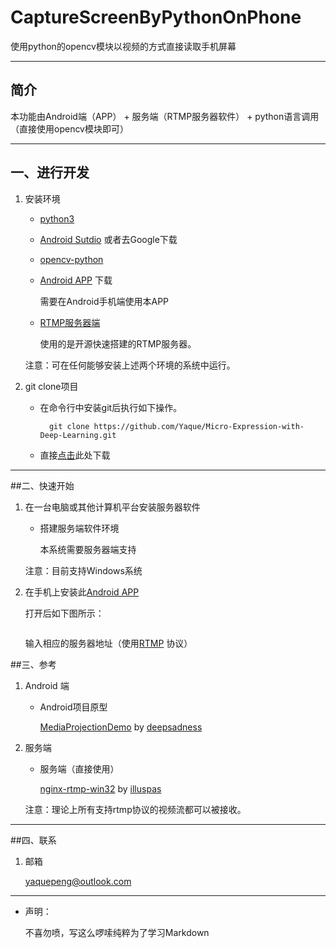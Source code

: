 # CaptureScreenByPythonOnPhone
使用python的opencv模块以视频的方式直接读取手机屏幕

***
## 简介

本功能由Android端（APP） + 服务端（RTMP服务器软件） + python语言调用（直接使用opencv模块即可）

***
## 一、进行开发
1. 安装环境

    + [python3](https://www.python.org/)
    
    + [Android Sutdio](http://www.android-studio.org/) 或者去Google下载
    
    + [opencv-python](https://pypi.org/project/opencv-python/)
    
    + [Android APP](PyAScreenCap/app/release/app-release.apk) 下载
        
        需要在Android手机端使用本APP
    
    + [RTMP服务器端](https://github.com/illuspas/nginx-rtmp-win32)
        
        使用的是开源快速搭建的RTMP服务器。
    
    注意：可在任何能够安装上述两个环境的系统中运行。
    
2. git clone项目

    + 在命令行中安装git后执行如下操作。

            git clone https://github.com/Yaque/Micro-Expression-with-Deep-Learning.git

    + 直接[点击](https://github.com/Yaque/Micro-Expression-with-Deep-Learning/archive/master.zip)此处下载
         
***
##二、快速开始
1. 在一台电脑或其他计算机平台安装服务器软件

    + 搭建服务端软件环境
    
        本系统需要服务器端支持
        
    注意：目前支持Windows系统
    
2. 在手机上安装此[Android APP](PyAScreenCap/app/release/app-release.apk)

    打开后如下图所示：
    
    ![]()

    输入相应的服务器地址（使用[RTMP](https://baike.baidu.com/item/rtmp/6113614?fr=aladdin) 协议）

##三、参考
1. Android 端

    + Android项目原型
    
        [MediaProjectionDemo](https://github.com/deepsadness/MediaProjectionDemo) by [deepsadness](https://github.com/deepsadness)

2. 服务端
    
    + 服务端（直接使用）
        
        [nginx-rtmp-win32](https://github.com/illuspas/nginx-rtmp-win32) by [illuspas](https://github.com/illuspas)
        
    注意：理论上所有支持rtmp协议的视频流都可以被接收。
***
##四、联系
1. 邮箱

    yaquepeng@outlook.com
    
***
+ 声明：

    不喜勿喷，写这么啰嗦纯粹为了学习Markdown
